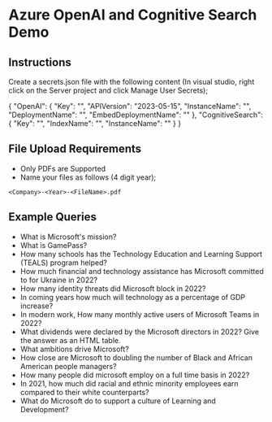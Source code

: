 # Azure OpenAI and Cognitive Search Demo

## Instructions

Create a secrets.json file with the following content (In visual studio, right click on the Server project and click Manage User Secrets);

{
  "OpenAI": {
    "Key": "<OpenAI Primary Key>",
    "APIVersion": "2023-05-15",
    "InstanceName": "<OpenAI Instance Name>",
    "DeploymentName": "<OpenAI Model Deployment Name>",
    "EmbedDeploymentName": "<OpenAI Embedding Model Deployment Name>"
  },
  "CognitiveSearch": {
    "Key": "<Cognitive Search Key>",
    "IndexName": "<Cognitive Search Index Name>",
    "InstanceName": "<Cognitive Search Instance Name>"
  }
}

## File Upload Requirements

- Only PDFs are Supported
- Name your files as follows (4 digit year);

`<Company>-<Year>-<FileName>.pdf`

## Example Queries

- What is Microsoft's mission?
- What is GamePass?
- How many schools has the Technology Education and Learning Support (TEALS) program helped?
- How much financial and technology assistance has Microsoft committed to for Ukraine in 2022?
- How many identity threats did Microsoft block in 2022?
- In coming years how much will technology as a percentage of GDP increase?
- In modern work, How many monthly active users of Microsoft Teams in 2022?
- What dividends were declared by the Microsoft directors in 2022? Give the answer as an HTML table.
- What ambitions drive Microsoft?
- How close are Microsoft to doubling the number of Black and African American people managers?
- How many people did microsoft employ on a full time basis in 2022?
- In 2021, how much did racial and ethnic minority employees earn compared to their white counterparts?
- What do Microsoft do to support a culture of Learning and Development?